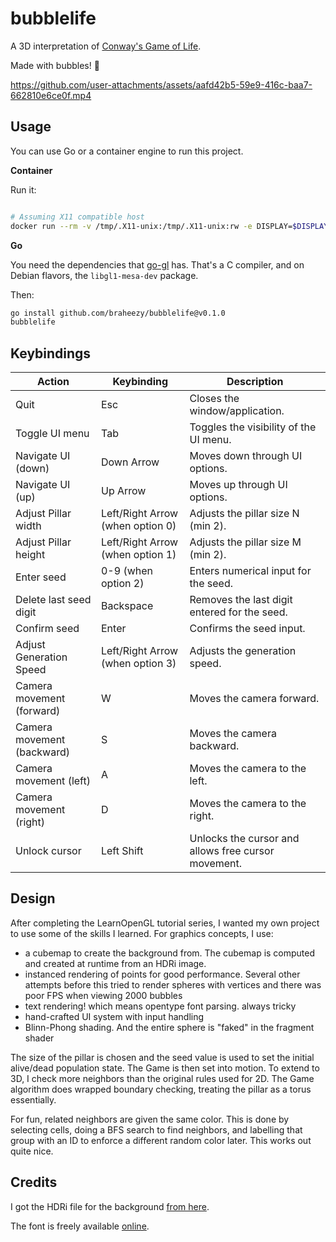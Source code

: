 # bubblelife
A 3D interpretation of [Conway's Game of Life](https://www.wikiwand.com/en/articles/Conway%27s_Game_of_Life).

Made with bubbles! :speech_balloon:

https://github.com/user-attachments/assets/aafd42b5-59e9-416c-baa7-662810e6ce0f.mp4

## Usage
You can use Go or a container engine to run this project.

**Container**

Run it:

```bash

# Assuming X11 compatible host
docker run --rm -v /tmp/.X11-unix:/tmp/.X11-unix:rw -e DISPLAY=$DISPLAY ghcr.io/braheezy/bubblelife:v0.1.0
```
**Go**

You need the dependencies that [go-gl](https://github.com/go-gl/gl) has. That's a C compiler, and on Debian flavors, the `libgl1-mesa-dev` package.

Then:

```bash
go install github.com/braheezy/bubblelife@v0.1.0
bubblelife
```

## Keybindings

|Action|	Keybinding|	Description|
|--- |--- |---|
|Quit	|Esc|	Closes the window/application.
|Toggle UI menu	|Tab|	Toggles the visibility of the UI menu.
|Navigate UI (down)	|Down Arrow	|Moves down through UI options.
|Navigate UI (up)	|Up Arrow	|Moves up through UI options.
|Adjust Pillar width	|Left/Right Arrow (when option 0)|	Adjusts the pillar size N (min 2).
|Adjust Pillar height	|Left/Right Arrow (when option 1)|	Adjusts the pillar size M (min 2).
|Enter seed	|0-9 (when option 2)|	Enters numerical input for the seed.
|Delete last seed digit	|Backspace|	Removes the last digit entered for the seed.
|Confirm seed	|Enter|	Confirms the seed input.
|Adjust Generation Speed	|Left/Right Arrow (when option 3)|	Adjusts the generation speed.
|Camera movement (forward)	|W|	Moves the camera forward.
|Camera movement (backward)	|S|	Moves the camera backward.
|Camera movement (left)	|A|	Moves the camera to the left.
|Camera movement (right)	|D|	Moves the camera to the right.
|Unlock cursor	|Left Shift|	Unlocks the cursor and allows free cursor movement.

## Design
After completing the LearnOpenGL tutorial series, I wanted my own project to use some of the skills I learned. For graphics concepts, I use:

- a cubemap to create the background from. The cubemap is computed and created at runtime from an HDRi image.
- instanced rendering of points for good performance. Several other attempts before this tried to render spheres with vertices and there was poor FPS when viewing 2000 bubbles
- text rendering! which means opentype font parsing. always tricky
- hand-crafted UI system with input handling
- Blinn-Phong shading. And the entire sphere is "faked" in the fragment shader

The size of the pillar is chosen and the seed value is used to set the initial alive/dead population state. The Game is then set into motion. To extend to 3D, I check more neighbors than the original rules used for 2D. The Game algorithm does wrapped boundary checking, treating the pillar as a torus essentially.

For fun, related neighbors are given the same color. This is done by selecting cells, doing a BFS search to find neighbors, and labelling that group with an ID to enforce a different random color later. This works out quite nice.

## Credits
I got the HDRi file for the background [from here](https://www.artstation.com/marketplace/p/6Koj/nebula-hdri).

The font is freely available [online](https://www.fontsupply.com/fonts/O/Ocraext.html).
